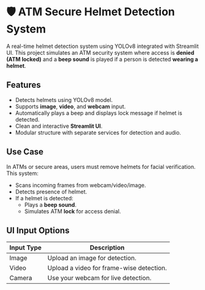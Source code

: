 # 🛡️ ATM Secure Helmet Detection System

A real-time helmet detection system using YOLOv8 integrated with Streamlit UI. This project simulates an ATM security system where access is **denied (ATM locked)** and a **beep sound** is played if a person is detected **wearing a helmet**.

## Features

- Detects helmets using YOLOv8 model.
- Supports **image**, **video**, and **webcam** input.
- Automatically plays a beep and displays lock message if helmet is detected.
- Clean and interactive **Streamlit UI**.
- Modular structure with separate services for detection and audio.

## Use Case

In ATMs or secure areas, users must remove helmets for facial verification. This system:
- Scans incoming frames from webcam/video/image.
- Detects presence of helmet.
- If a helmet is detected:
  - Plays a **beep sound**.
  - Simulates ATM **lock** for access denial.

## UI Input Options

| Input Type | Description                    |
|------------|--------------------------------|
| Image      | Upload an image for detection. |
| Video      | Upload a video for frame-wise detection. |
| Camera     | Use your webcam for live detection. |